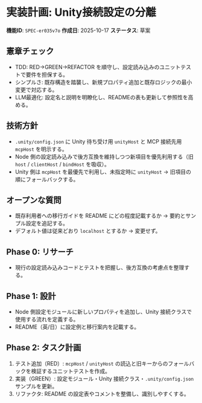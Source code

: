 # 実装計画: Unity接続設定の分離

**機能ID**: `SPEC-er035v7o`
**作成日**: 2025-10-17
**ステータス**: 草案

## 憲章チェック
- TDD: RED→GREEN→REFACTOR を順守し、設定読み込みのユニットテストで要件を担保する。
- シンプルさ: 既存構造を踏襲し、新規プロパティ追加と既存ロジックの最小変更で対応する。
- LLM最適化: 設定名と説明を明瞭化し、READMEの表も更新して参照性を高める。

## 技術方針
- `.unity/config.json` に Unity 待ち受け用 `unityHost` と MCP 接続先用 `mcpHost` を明示する。
- Node 側の設定読み込みで後方互換を維持しつつ新項目を優先利用する（旧 `host` / `clientHost` / `bindHost` を吸収）。
- Unity 側は `mcpHost` を最優先で利用し、未指定時に `unityHost` → 旧項目の順にフォールバックする。

## オープンな質問
- 既存利用者への移行ガイドを README にどの程度記載するか → 要約とサンプル設定を追記する。
- デフォルト値は従来どおり `localhost` とするか → 変更せず。

## Phase 0: リサーチ
- 現行の設定読み込みコードとテストを把握し、後方互換の考慮点を整理する。

## Phase 1: 設計
- Node 側設定モジュールに新しいプロパティを追加し、Unity 接続クラスで使用する流れを定義する。
- README（英/日）に設定例と移行案内を記載する。

## Phase 2: タスク計画
1. テスト追加（RED）: `mcpHost` / `unityHost` の読込と旧キーからのフォールバックを検証するユニットテストを作成。
2. 実装（GREEN）: 設定モジュール・Unity 接続クラス・`.unity/config.json` サンプルを更新。
3. リファクタ: README の設定表やコメントを整備し、識別しやすくする。
